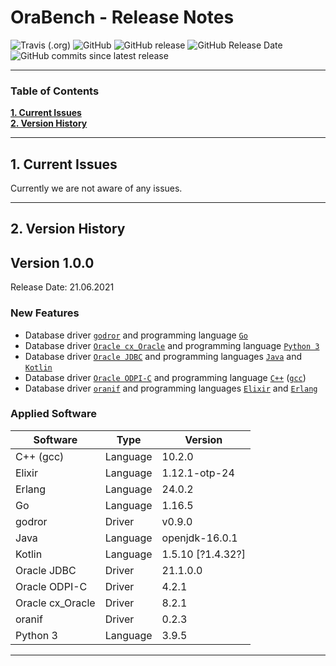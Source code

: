 # OraBench - Release Notes

![Travis (.org)](https://img.shields.io/travis/KonnexionsGmbH/ora_bench.svg?branch=master)
![GitHub](https://img.shields.io/github/license/KonnexionsGmbH/ora_bench.svg)
![GitHub release](https://img.shields.io/github/release/KonnexionsGmbH/ora_bench.svg)
![GitHub Release Date](https://img.shields.io/github/release-date/KonnexionsGmbH/ora_bench.svg)
![GitHub commits since latest release](https://img.shields.io/github/commits-since/KonnexionsGmbH/ora_bench/1.0.0.svg)

----

### Table of Contents

**[1. Current Issues](#current_issues)**<br>
**[2. Version History](#version_history)**<br>

----

## <a name="current_issues"></a> 1. Current Issues

Currently we are not aware of any issues.

----

## <a name="version_history"></a> 2. Version History

## Version 1.0.0

Release Date: 21.06.2021

### New Features

- Database driver [`godror`](https://golangrepo.com/repo/godror-godror-go-database-drivers) and programming language [`Go`](https://golang.org)
- Database driver [`Oracle cx_Oracle`](https://oracle.github.io/python-cx_Oracle) and programming language [`Python 3`](https://www.python.org)
- Database driver [`Oracle JDBC`](https://www.oracle.com/database/technologies/appdev/jdbc.html) and programming languages [`Java`](https://openjdk.java.net) and [`Kotlin`](https://kotlinlang.org)
- Database driver [`Oracle ODPI-C`](https://oracle.github.io/odpi) and programming language [`C++`](https://docs.microsoft.com/en-us/cpp/?view=msvc-160) ([`gcc`](https://gcc.gnu.org))
- Database driver [`oranif`](https://github.com/KonnexionsGmbH/oranif) and programming languages [`Elixir`](https://elixir-lang.org) and [`Erlang`](https://www.erlang.org) 

### Applied Software

| Software         | Type     | Version           | 
| ---              | ---      | ---               | 
| C++ (gcc)        | Language | 10.2.0            | 
| Elixir           | Language | 1.12.1-otp-24     | 
| Erlang           | Language | 24.0.2            | 
| Go               | Language | 1.16.5            |  
| godror           | Driver   | v0.9.0            |  
| Java             | Language | openjdk-16.0.1    |  
| Kotlin           | Language | 1.5.10 [?1.4.32?] |  
| Oracle JDBC      | Driver   | 21.1.0.0          |  
| Oracle ODPI-C    | Driver   | 4.2.1             |  
| Oracle cx_Oracle | Driver   | 8.2.1             |  
| oranif           | Driver   | 0.2.3             |  
| Python 3         | Language | 3.9.5             | 

----------
